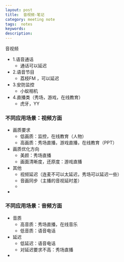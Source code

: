 ```yaml
---
layout: post
title:  音视频-笔记
category: meeting note
tags:  notes
keywords:  
description:
---
```


音视频
* 1.语音通话
  * 通话可以延迟
* 2.语音节目
  * 荔枝FM ，可以延迟
* 3.安防监控
  * 小蚁相机
* 4.直播类（秀场，游戏，在线教育）
  * 虎牙，YY
### 不同应用场景：视频方面
* 画质要求
  * 低画质：监控，在线教育（人物）
  * 高画质：秀场直播，游戏直播，在线教育（PPT）
* 画质优化方向
  * 美颜：秀场直播
  * 画面清晰度，还原度：游戏直播
* 其他
  * 视频延迟（连麦不可以太延迟，秀场可以延迟一些）
  * 音画同步（主播的音视延时差）
  *
*
### 不同应用场景：音频方面
* 音质
  * 高音质：秀场直播，在线音乐
  * 低音质：语音电话
* 延迟
  * 低延迟：语音电话
  * 对延迟要求不高：秀场直播
*
